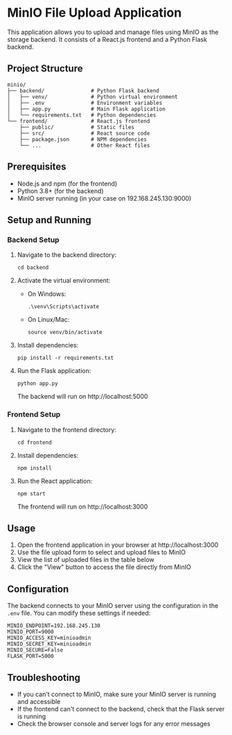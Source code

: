# MinIO File Upload Application

This application allows you to upload and manage files using MinIO as the storage backend. It consists of a React.js frontend and a Python Flask backend.

## Project Structure

```
minio/
├── backend/               # Python Flask backend
│   ├── venv/              # Python virtual environment
│   ├── .env               # Environment variables
│   ├── app.py             # Main Flask application
│   └── requirements.txt   # Python dependencies
└── frontend/              # React.js frontend
    ├── public/            # Static files
    ├── src/               # React source code
    ├── package.json       # NPM dependencies
    └── ...                # Other React files
```

## Prerequisites

- Node.js and npm (for the frontend)
- Python 3.8+ (for the backend)
- MinIO server running (in your case on 192.168.245.130:9000)

## Setup and Running

### Backend Setup

1. Navigate to the backend directory:
   ```
   cd backend
   ```

2. Activate the virtual environment:
   - On Windows:
     ```
     .\venv\Scripts\activate
     ```
   - On Linux/Mac:
     ```
     source venv/bin/activate
     ```

3. Install dependencies:
   ```
   pip install -r requirements.txt
   ```

4. Run the Flask application:
   ```
   python app.py
   ```
   The backend will run on http://localhost:5000

### Frontend Setup

1. Navigate to the frontend directory:
   ```
   cd frontend
   ```

2. Install dependencies:
   ```
   npm install
   ```

3. Run the React application:
   ```
   npm start
   ```
   The frontend will run on http://localhost:3000

## Usage

1. Open the frontend application in your browser at http://localhost:3000
2. Use the file upload form to select and upload files to MinIO
3. View the list of uploaded files in the table below
4. Click the "View" button to access the file directly from MinIO

## Configuration

The backend connects to your MinIO server using the configuration in the `.env` file. You can modify these settings if needed:

```
MINIO_ENDPOINT=192.168.245.130
MINIO_PORT=9000
MINIO_ACCESS_KEY=minioadmin
MINIO_SECRET_KEY=minioadmin
MINIO_SECURE=False
FLASK_PORT=5000
```

## Troubleshooting

- If you can't connect to MinIO, make sure your MinIO server is running and accessible
- If the frontend can't connect to the backend, check that the Flask server is running
- Check the browser console and server logs for any error messages
